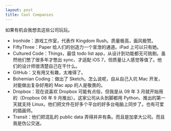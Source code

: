```yaml
---
layout: post
title: Cool Companies
---
```


如果有机会我想去这些公司玩玩。

* Ironhide：游戏工作室，代表作 Kingdom Rush。质量极高，画风极赞。
* FiftyThree：Paper 给人们的创造力一个宣泄的通道。iPad 上可以只有她。
* Cultured Code：Things，最佳 todo list app，从设计到功能都无可挑剔。虽然他们憋了很多年才憋出 sync、才适配 iOS 7，但质量让人感觉等值了。他们的设计师很清楚自己在干什么。
* GitHub：又有用又有趣，太难得了。
* Bohemian Coding：做出了 Sketch。怎么说呢，自从自己入坑 Mac 开发，对能做出复杂好用的 Mac app 的人是敬畏的。
* Dropbox：现在说喜欢 Dropbox 可能有点俗，但我是从 09 年 3 月就开始用的（Dropbox 08 年 9 月推出）。这家公司从头到脚都用 Python、推出的第一天就支持 Linux。他们把文件在好多个平台的好多台电脑上同步了。也有可爱的插画师。
* Transit：他们把混乱的 public data 弄得井井有条。而且是加拿大公司。而且我是伪公交迷。
